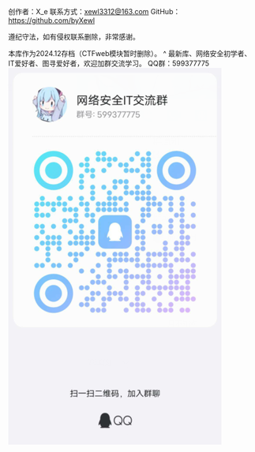 创作者：X_e
联系方式：xewl3312@163.com
GitHub：<https://github.com/byXewl>


遵纪守法，如有侵权联系删除，非常感谢。

本库作为2024.12存档（CTFweb模块暂时删除）。
^
最新库、网络安全初学者、IT爱好者、图寻爱好者，欢迎加群交流学习。
 QQ群：599377775
![](.topwrite/assets/image_1748102517968.png)
 


